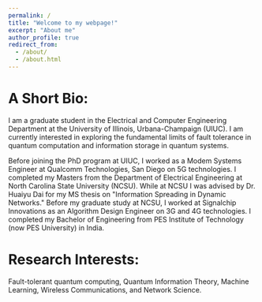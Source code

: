 ```yaml
---
permalink: /
title: "Welcome to my webpage!"
excerpt: "About me"
author_profile: true
redirect_from: 
  - /about/
  - /about.html
---
```


A Short Bio: 
======
I am a graduate student in the Electrical and Computer Engineering Department at the University of Illinois, Urbana-Champaign (UIUC). I am currently interested in exploring the fundamental limits of fault tolerance in quantum computation and information storage in quantum systems.

Before joining the PhD program at UIUC, I worked as a Modem Systems Engineer at Qualcomm Technologies, San Diego on 5G technologies. I completed my Masters from the Department of Electrical Engineering at North Carolina State University (NCSU). While at NCSU I was advised by Dr. Huaiyu Dai for my MS thesis on "Information Spreading in Dynamic Networks." Before my graduate study at NCSU, I worked at Signalchip Innovations as an Algorithm Design Engineer on 3G and 4G technologies. I completed my Bachelor of Engineering from PES Institute of Technology (now PES University) in India.

Research Interests:
======
Fault-tolerant quantum computing, Quantum Information Theory, Machine Learning, Wireless Communications, and Network Science.

